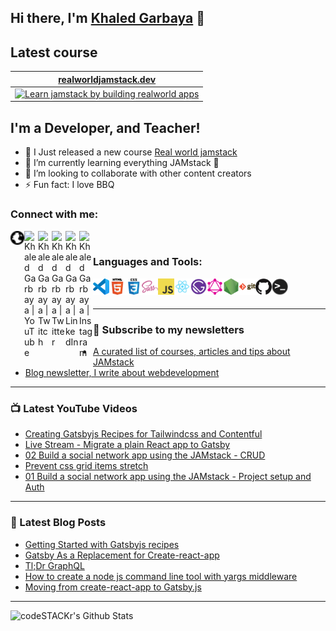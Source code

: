## Hi there, I'm [Khaled Garbaya][website] 👋

## Latest course

<div align="center">
  <table border="0" cellspacing="0" cellpadding="0">
    <thead>
      <tr>
        <th>
          <strong><a href="https://realworldjamstack.dev/">realworldjamstack.dev</a></strong>
        </th>
      </tr>
    </thead>
    <tbody>
      <tr>
        <td>
          <a href="https://realworldjamstack.dev/">
            <img
              alt="Learn jamstack by building realworld apps"
              src="https://images.ctfassets.net/ka0lider8v0h/4JO8QwBbdxXt27CFhXpZiQ/da2a164875985d27126dc9fae2db5c0b/real-world-jamstack.gif"
            />
          </a>
        </td>
      </tr>
    </tbody>
  </table>
</div>


## I'm a Developer, and Teacher!
- 🥳 I Just released a new course [Real world jamstack](https://realworldjamstack.dev/)
- 🌱 I’m currently learning everything JAMstack 🤣
- 👯 I’m looking to collaborate with other content creators
- ⚡ Fun fact: I love BBQ

### Connect with me:

[<img align="left" alt="Khaledgarbaya.net" width="22px" src="https://raw.githubusercontent.com/iconic/open-iconic/master/svg/globe.svg" />][website]
[<img align="left" alt="Khaled Garbaya | YouTube" width="22px" src="https://cdn.jsdelivr.net/npm/simple-icons@v3/icons/youtube.svg" />][youtube]
[<img align="left" alt="Khaled Garbaya | Twitch" width="22px" src="https://cdn.jsdelivr.net/npm/simple-icons@v3/icons/twitch.svg" />][twitch]
[<img align="left" alt="Khaled Garbaya | Twitter" width="22px" src="https://cdn.jsdelivr.net/npm/simple-icons@v3/icons/twitter.svg" />][twitter]
[<img align="left" alt="Khaled Garbaya | LinkedIn" width="22px" src="https://cdn.jsdelivr.net/npm/simple-icons@v3/icons/linkedin.svg" />][linkedin]
[<img align="left" alt="Khaled Garbaya | Instagram" width="22px" src="https://cdn.jsdelivr.net/npm/simple-icons@v3/icons/instagram.svg" />][instagram]

<br />

### Languages and Tools:

<img align="left" alt="Visual Studio Code" width="26px" src="https://raw.githubusercontent.com/github/explore/80688e429a7d4ef2fca1e82350fe8e3517d3494d/topics/visual-studio-code/visual-studio-code.png" />
<img align="left" alt="HTML5" width="26px" src="https://raw.githubusercontent.com/github/explore/80688e429a7d4ef2fca1e82350fe8e3517d3494d/topics/html/html.png" />
<img align="left" alt="CSS3" width="26px" src="https://raw.githubusercontent.com/github/explore/80688e429a7d4ef2fca1e82350fe8e3517d3494d/topics/css/css.png" />
<img align="left" alt="Sass" width="26px" src="https://raw.githubusercontent.com/github/explore/80688e429a7d4ef2fca1e82350fe8e3517d3494d/topics/sass/sass.png" />
<img align="left" alt="JavaScript" width="26px" src="https://raw.githubusercontent.com/github/explore/80688e429a7d4ef2fca1e82350fe8e3517d3494d/topics/javascript/javascript.png" />
<img align="left" alt="React" width="26px" src="https://raw.githubusercontent.com/github/explore/80688e429a7d4ef2fca1e82350fe8e3517d3494d/topics/react/react.png" />
<img align="left" alt="Gatsby" width="26px" src="https://raw.githubusercontent.com/github/explore/e94815998e4e0713912fed477a1f346ec04c3da2/topics/gatsby/gatsby.png" />
<img align="left" alt="GraphQL" width="26px" src="https://raw.githubusercontent.com/github/explore/80688e429a7d4ef2fca1e82350fe8e3517d3494d/topics/graphql/graphql.png" />
<img align="left" alt="Node.js" width="26px" src="https://raw.githubusercontent.com/github/explore/80688e429a7d4ef2fca1e82350fe8e3517d3494d/topics/nodejs/nodejs.png" />
<img align="left" alt="Git" width="26px" src="https://raw.githubusercontent.com/github/explore/80688e429a7d4ef2fca1e82350fe8e3517d3494d/topics/git/git.png" />
<img align="left" alt="GitHub" width="26px" src="https://raw.githubusercontent.com/github/explore/78df643247d429f6cc873026c0622819ad797942/topics/github/github.png" />
<img align="left" alt="HTML5" width="26px" src="https://raw.githubusercontent.com/github/explore/80688e429a7d4ef2fca1e82350fe8e3517d3494d/topics/terminal/terminal.png" />

<br />
<br />

---
### 💌 Subscribe to my newsletters

- [A curated list of courses, articles and tips about JAMstack][newsletter-jamstack]
- [Blog newsletter, I write about webdevelopment][newsletter-blog]

---

### 📺 Latest YouTube Videos
<!-- YOUTUBE:START -->
- [Creating  Gatsbyjs  Recipes for Tailwindcss and Contentful](https://www.youtube.com/watch?v=4mr-iqdsz-Q)
- [Live Stream - Migrate a plain React app to Gatsby](https://www.youtube.com/watch?v=uTQFVmnGB7o)
- [02 Build a social network app using the JAMstack - CRUD](https://www.youtube.com/watch?v=QQhTuESUP4A)
- [Prevent css grid items stretch](https://www.youtube.com/watch?v=DGoeAUB9VLQ)
- [01 Build a social network app using the JAMstack - Project setup and Auth](https://www.youtube.com/watch?v=L6-z15IvZ3k)
<!-- YOUTUBE:END -->

---

### 📕 Latest Blog Posts
<!-- BLOG-POST-LIST:START -->
- [Getting Started with Gatsbyjs recipes](https://khaledgarbaya.net/articles/getting-started-with-gatsbyjs-recipes)
- [Gatsby As a Replacement for Create-react-app](https://khaledgarbaya.net/articles/gatsby-as-a-replacement-for-create-react-app)
- [Tl;Dr GraphQL](https://khaledgarbaya.net/articles/tl-dr-graphql)
- [How to create a node js command line tool with yargs middleware](https://khaledgarbaya.net/articles/how-to-create-a-node-js-command-line-tool-with-yargs-middleware)
- [Moving from create-react-app to Gatsby.js](https://khaledgarbaya.net/articles/moving-from-create-react-app-to-gatsby-js)
<!-- BLOG-POST-LIST:END -->

---

<img align="left" alt="codeSTACKr's Github Stats" src="https://github-readme-stats.vercel.app/api?username=Khaledgarbaya&show_icons=true&hide_border=true" />

[website]: https://khaledgarbaya.net
[learnjamstack]: https://learnjamstack.com/migrate-a-reactjs-project-to-gatsby
[newsletter-jamstack]: https://learnjamstack.com/
[newsletter-blog]: https://khaledgarbaya.net/newsletter
[twitter]: https://twitter.com/khaled_garbaya
[youtube]: https://youtube.com/kgarbaya
[twitch]: https://twitch.com/kgarbaya
[instagram]: https://instagram.com/khaledgarbaya
[linkedin]: https://linkedin.com/in/kgarbaya
